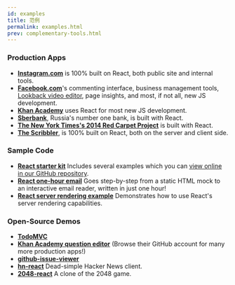 ```yaml
---
id: examples
title: 范例
permalink: examples.html
prev: complementary-tools.html
---
```


### Production Apps

* **[Instagram.com](http://instagram.com/)** is 100% built on React, both public site and internal tools.
* **[Facebook.com](http://www.facebook.com/)**'s commenting interface, business management tools, [Lookback video editor](http://facebook.com/lookback/edit), page insights, and most, if not all, new JS development.
* **[Khan Academy](http://khanacademy.org/)** uses React for most new JS development.
* **[Sberbank](http://sberbank.ru/moscow/ru/person/)**, Russia's number one bank, is built with React.
* **[The New York Times's 2014 Red Carpet Project](http://www.nytimes.com/interactive/2014/02/02/fashion/red-carpet-project.html?_r=0)** is built with React.
* **[The Scribbler](http://scribbler.co)**, is 100% built on React, both on the server and client side.

### Sample Code

* **[React starter kit](/react/downloads.html)** Includes several examples which you can [view online in our GitHub repository](https://github.com/facebook/react/tree/master/examples/).
* **[React one-hour email](https://github.com/petehunt/react-one-hour-email/commits/master)** Goes step-by-step from a static HTML mock to an interactive email reader, written in just one hour!
* **[React server rendering example](https://github.com/mhart/react-server-example)** Demonstrates how to use React's server rendering capabilities.

### Open-Source Demos

* **[TodoMVC](https://github.com/tastejs/todomvc/tree/gh-pages/architecture-examples/react/js)**
* **[Khan Academy question editor](https://github.com/khan/perseus)** (Browse their GitHub account for many more production apps!)
* **[github-issue-viewer](https://github.com/jaredly/github-issues-viewer)**
* **[hn-react](https://github.com/prabirshrestha/hn-react)** Dead-simple Hacker News client.
* **[2048-react](https://github.com/IvanVergiliev/2048-react)** A clone of the 2048 game.
